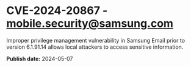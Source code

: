 # CVE-2024-20867 - mobile.security@samsung.com

Improper privilege management vulnerability in Samsung Email prior to version 6.1.91.14 allows local attackers to access sensitive information.

**Publish date:** 2024-05-07
